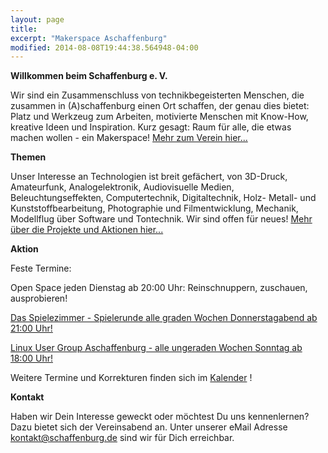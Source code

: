 ```yaml
---
layout: page
title: 
excerpt: "Makerspace Aschaffenburg"
modified: 2014-08-08T19:44:38.564948-04:00
---
```


__Willkommen beim Schaffenburg e. V.__

Wir sind ein Zusammenschluss von technikbegeisterten Menschen, die zusammen in (A)schaffenburg einen Ort schaffen, der genau dies bietet: Platz und Werkzeug zum Arbeiten, motivierte Menschen mit Know-How, kreative Ideen und Inspiration.
Kurz gesagt: Raum für alle, die etwas machen wollen - ein Makerspace! <a href="https://schaffenburg.de/Verein/">Mehr zum Verein hier...</a>

__Themen__

Unser Interesse an Technologien ist breit gefächert, von 3D-Druck, Amateurfunk, Analogelektronik, Audiovisuelle Medien, Beleuchtungseffekten, Computertechnik, Digitaltechnik, Holz- Metall- und Kunststoffbearbeitung, Photographie und Filmentwicklung, Mechanik, Modellflug über Software und Tontechnik. Wir sind offen für neues! <a href="http://schaffenburg.org/">Mehr über die Projekte und Aktionen hier...</a>

__Aktion__

Feste Termine:

Open Space jeden Dienstag ab 20:00 Uhr: Reinschnuppern, zuschauen, ausprobieren!

<a href="https://schaffenburg.org/Spielzimmer">Das Spielezimmer - Spielerunde alle graden Wochen Donnerstagabend ab 21:00 Uhr!</a>

<a href="http://lug-ab.de/">Linux User Group Aschaffenburg - alle ungeraden Wochen Sonntag ab 18:00 Uhr!</a>

Weitere Termine und Korrekturen finden sich im <a href="https://teamup.com/ks830c8eecebd3d922">Kalender</a> !

__Kontakt__

Haben wir Dein Interesse geweckt oder möchtest Du uns kennenlernen? Dazu bietet sich der Vereinsabend an. Unter unserer eMail Adresse <a href="mailto:kontakt@schaffenburg.de">kontakt@schaffenburg.de</a> sind wir für Dich erreichbar.
